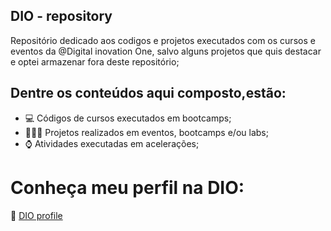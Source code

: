 ## DIO - repository


Repositório dedicado aos codigos e projetos executados com os cursos e eventos da @Digital inovation One, salvo alguns projetos que quis destacar e optei armazenar fora deste repositório;

## Dentre os conteúdos aqui composto,estão:

  - 💻 Códigos de cursos executados em bootcamps;
  - 🧑🏽‍💻 Projetos realizados em eventos, bootcamps e/ou labs;
  - ⌚ Atividades executadas em acelerações;

# Conheça meu perfil na DIO:

  🔗 <a href='https://web.dio.me/users/revoredojf?tab=achievements'>DIO profile<a/>


